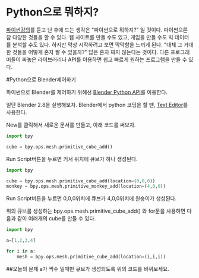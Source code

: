 # Python으로 뭐하지?

[파이썬강의](https://github.com/studio2l/pystudy)를 듣고 난 후에 드는 생각은 "파이썬으로 뭐하지?" 일 것이다.
파이썬으론 참 다양한 것들을 할 수 있다. 웹 사이트를 만들 수도 있고, 게임을 만들 수도 빅 데이터를 분석할 수도 있다. 
하지만 막상 시작하려고 보면 막막함을 느끼게 된다. 
"대체 그 거대한 것들을 어떻게 혼자 짤 수 있을까?"
답은 혼자 짜지 않는다는 것이다. 
다른 프로그래머들이 짜놓은 라이브러리나 API를 이용하면 쉽고 빠르게 원하는 프로그램을 만들 수 있다. 

#Python으로 Blender제어하기 

파이썬으로 Blender를 제어하기 위해선 [Blender Python API](https://docs.blender.org/api/current/)를 이용한다. 

일단 Blender 2.8을 실행해보자.
Blender에서 python 코딩을 할 땐,  [Text Editor](https://docs.blender.org/manual/en/latest/editors/text_editor.html)를 사용한다. 

 New를 클릭해서 새로운 문서를 만들고, 아래 코드를 써보자.

 ```python
import bpy

cube = bpy.ops.mesh.primitive_cube_add() 
```
Run Script버튼을 누르면 커서 위치에 큐브가 하나 생성된다. 

```python
import bpy 

cube = bpy.ops.mesh.primitive_cube_add(location=(0,0,0)) 
monkey = bpy.ops.mesh.primitive_monkey_add(location=(4,0,0)) 

```
Run Script버튼을 누르면 0,0,0위치에 큐브가 4,0,0위치에 원숭이가 생성된다. 

위의 큐브를 생성하는 bpy.ops.mesh.primitive_cube_add() 와 for문을 사용하면 다음과 같이 여러개의 cube를 만들 수 있다. 
```python
import bpy

a=[1,2,3,4]

for i in a:
    mesh = bpy.ops.mesh.primitive_cube_add(location=(i,i,i))
```

##오늘의 문제 
a가 짝수 일때만 큐브가 생성되도록 위의 코드를 바꿔보세요. 


